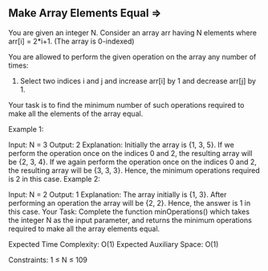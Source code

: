 Make Array Elements Equal  =>
-------------------------


You are given an integer N. Consider an array arr having N elements where arr[i] = 2*i+1. (The array is 0-indexed)

You are allowed to perform the given operation on the array any number of times:

1) Select two indices i and j and increase arr[i] by 1 and decrease arr[j] by 1.

Your task is to find the minimum number of such operations required to make all the elements of the array equal.

Example 1:

Input:
N = 3
Output:
2
Explanation:
Initially the array is {1, 3, 5}. If we perform
the operation once on the indices 0 and 2, the 
resulting array will be {2, 3, 4}. If we again 
perform the operation once on the indices 0
and 2, the resulting array will be {3, 3, 3}.
Hence, the minimum operations required is 2
in this case. 
Example 2:

Input: 
N = 2
Output:
1
Explanation: 
The array initially is {1, 3}. After performing 
an operation the array will be {2, 2}. Hence,
the answer is 1 in this case.
Your Task:
Complete the function minOperations() which takes the integer N as the input parameter, and returns the minimum operations required to make all the array elements equal.

Expected Time Complexity: O(1)
Expected Auxiliary Space: O(1)

Constraints:
1 ≤ N ≤ 109
